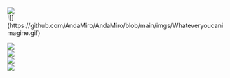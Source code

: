 <img align="center" src="https://capsule-render.vercel.app/api?type=transparent&fontColor=ffffff&text=Whatever%20you%20imagine&height=150&fontSize=60&desc=I%20can%20create&descAlignY=90&animation=blink" />
</br>
![](https://github.com/AndaMiro/AndaMiro/blob/main/imgs/Whateveryoucanimagine.gif)
<img align="center" src"imgs/Whateveryoucanimagine.gif" />
</br>
<p align="left">
  <img src="https://img.shields.io/badge/-AndaMiro-grey?style=flat&logo=github&logoColor=white&link=https://github.com/AndaMiro/" />
  </br>
  <img src="https://github-readme-stats.vercel.app/api?username=AndaMiro&locale=kr&ayout=compact&bg_color=1c1c1c&title_color=a3a3a3&text_color=15ff00&hide_border=true&show_icons=true" />
  </br>
  <img src="https://github-readme-stats.vercel.app/api/top-langs/?username=AndaMiro&locale=kr&layout=compact&bg_color=1c1c1c&title_color=a3a3a3&text_color=15ff00&hide_border=true&show_icons=true" />
  </br>
  <img src="http://mazassumnida.wtf/api/v2/generate_badge?boj=andamiro" />
</p>

<!--
**AndaMiro/AndaMiro** is a ✨ _special_ ✨ repository because its `README.md` (this file) appears on your GitHub profile.

Here are some ideas to get you started:

- 🔭 I’m currently working on ...
- 🌱 I’m currently learning ...
- 👯 I’m looking to collaborate on ...
- 🤔 I’m looking for help with ...
- 💬 Ask me about ...
- 📫 How to reach me: ...
- 😄 Pronouns: ...
- ⚡ Fun fact: ...
-->
